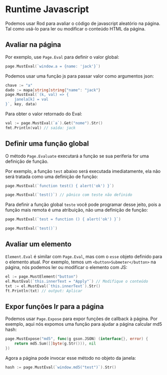 # Runtime Javascript

Podemos usar Rod para avaliar o código de javascript aleatório na página. Tal como usá-lo para ler ou modificar o conteúdo HTML da página.

## Avaliar na página

Por exemplo, use `Page.Eval` para definir o valor global:

```go
page.MustEval(`window.a = {name: 'jack'}`)
```

Podemos usar uma função js para passar valor como argumentos json:

```go
chave := "a"
dado := mapa[string]string{"name": "jack"}
page.MustEval(`(k, val) => {
    janela[k] = val
}`, key, data)
```

Para obter o valor retornado do Eval:

```go
val := page.MustEval(`a`).Get("nome").Str()
fmt.Println(val) // saída: jack
```

## Definir uma função global

O método `Page.Evaluate` executará a função se sua periferia for uma definição de função.

Por exemplo, a função `test` abaixo será executada imediatamente, ela não será tratada como uma definição de função:

```go
page.MustEval(`function test() { alert('ok') }`)

page.MustEval(`test()`) // pânico com teste não definido
```

Para definir a função global `teste` você pode programar desse jeito, pois a função mais remota é uma atribuição, não uma definição de função:

```go
page.MustEval(`test = function () { alert('ok') }`)

page.MustEval(`test()`)
```

## Avaliar um elemento

`Element.Eval` é similar com `Page.Eval`, mas com o `esse` objeto definido para o elemento atual. Por exemplo, temos um `<button>Submeter</button>` na página, nós podemos ler ou modificar o elemento com JS:

```go
el := page.MustElement("button")
el.MustEval(`this.innerText = "Apply"`) // Modifique o conteúdo
txt := el.MustEval(`this.innerText`).Str()
ft.Println(txt) // output: Aplicar
```

## Expor funções Ir para a página

Podemos usar `Page.Expose` para expor funções de callback à página. Por exemplo, aqui nós expomos uma função para ajudar a página calcular md5 hash:

```go
page.MustExpose("md5", func(g gson.JSON) (interface{}, error) {
    return md5.Sum([]byte(g.Str())), nil
})
```

Agora a página pode invocar esse método no objeto da janela:

```go
hash := page.MustEval(`window.md5("test")`).Str()
```
